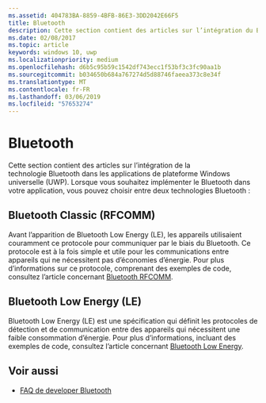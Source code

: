 ```yaml
---
ms.assetid: 404783BA-8859-4BFB-86E3-3DD2042E66F5
title: Bluetooth
description: Cette section contient des articles sur l’intégration du Bluetooth aux applications de la plateforme Windows universelle (UWP), notamment sur l’utilisation des API RFCOMM, GATT et des publications Bluetooth Low Energy (LE).
ms.date: 02/08/2017
ms.topic: article
keywords: windows 10, uwp
ms.localizationpriority: medium
ms.openlocfilehash: d6b5c95b59c1542df743ecc1f53bf3c3fc90aa1b
ms.sourcegitcommit: b034650b684a767274d5d88746faeea373c8e34f
ms.translationtype: MT
ms.contentlocale: fr-FR
ms.lasthandoff: 03/06/2019
ms.locfileid: "57653274"
---
```

# <a name="bluetooth"></a>Bluetooth
Cette section contient des articles sur l’intégration de la technologie Bluetooth dans les applications de plateforme Windows universelle (UWP). Lorsque vous souhaitez implémenter le Bluetooth dans votre application, vous pouvez choisir entre deux technologies Bluetooth :

## <a name="classic-bluetooth-rfcomm"></a>Bluetooth Classic (RFCOMM)
Avant l’apparition de Bluetooth Low Energy (LE), les appareils utilisaient couramment ce protocole pour communiquer par le biais du Bluetooth. Ce protocole est à la fois simple et utile pour les communications entre appareils qui ne nécessitent pas d’économies d’énergie. Pour plus d’informations sur ce protocole, comprenant des exemples de code, consultez l’article concernant [Bluetooth RFCOMM](send-or-receive-files-with-rfcomm.md).

## <a name="bluetooth-low-energy-le"></a>Bluetooth Low Energy (LE)
Bluetooth Low Energy (LE) est une spécification qui définit les protocoles de détection et de communication entre des appareils qui nécessitent une faible consommation d’énergie. Pour plus d’informations, incluant des exemples de code, consultez l’article concernant [Bluetooth Low Energy](bluetooth-low-energy-overview.md).

## <a name="see-also"></a>Voir aussi
- [FAQ de developer Bluetooth](bluetooth-dev-faq.md)